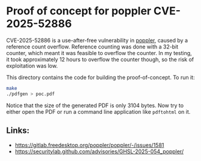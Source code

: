 # Proof of concept for poppler CVE-2025-52886

CVE-2025-52886 is a use-after-free vulnerability in
[poppler](https://gitlab.freedesktop.org/poppler), caused by a
reference count overflow. Reference counting was done with a 32-bit
counter, which meant it was feasible to overflow the counter. In my
testing, it took approximately 12 hours to overflow the counter
though, so the risk of exploitation was low.

This directory contains the code for building the proof-of-concept. To
run it:

```bash
make
./pdfgen > poc.pdf
```

Notice that the size of the generated PDF is only 3104 bytes.  Now try
to either open the PDF or run a command line application like
`pdftohtml` on it.

## Links:

* https://gitlab.freedesktop.org/poppler/poppler/-/issues/1581
* https://securitylab.github.com/advisories/GHSL-2025-054_poppler/
